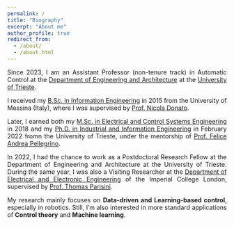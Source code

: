 ```yaml
---
permalink: /
title: "Biography"
excerpt: "About me"
author_profile: true
redirect_from: 
  - /about/
  - /about.html
---
```

<div style="text-align: justify">
Since 2023, I am an Assistant Professor (non-tenure track) in Automatic Control at the <a href="https://dia.units.it/">Department of Engineering and Architecture</a> at the <a href="https://www.units.it/">University of Trieste</a>. 
  
I received my <a href="https://www.unime.it/it/cds/ingegneria-elettronica-e-informatica">B.Sc. in Information Engineering</a> in 2015 from the University of Messina (Italy), where I was supervised by <a href="https://archivio.unime.it/it/persona/nicola-donato/orario">Prof. Nicola Donato</a>. 

Later, I earned both my <a href="https://ieuts.units.it/">M.Sc. in Electrical and Control Systems Engineering</a> in 2018 and my <a href="https://portale.units.it/en/research/phd/programmes/industrial-engineering">Ph.D. in Industrial and Information Engineering</a> in February 2022 fromn the University of Trieste, under the mentorship of  <a href="https://feliceandreapellegrino.github.io/">Prof. Felice Andrea Pellegrino</a>.

In 2022, I had the chance to work as a Postdoctoral Research Fellow at the Department of Engineering and Architecture at the University of Trieste. During the same year, I was also a Visiting Researcher at the <a href="https://www.imperial.ac.uk/electrical-engineering/research/">Department of Electrical and Electronic Engineering</a> of the Imperial College London, supervised by <a href="https://profiles.imperial.ac.uk/t.parisini">Prof. Thomas Parisini<a/>.

My research mainly focuses on <strong>Data-driven and Learning-based control</strong>, especially in robotics. Still, I’m also interested in more standard applications of <strong>Control theory</strong> and <strong>Machine learning</strong>.</div>
